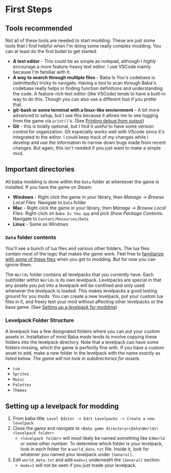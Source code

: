 # First Steps
## Tools recommended
Not all of these tools are needed to start modding. These are just some tools that I find helpful when I'm doing some really complex modding. You can at least do the first bullet to get started.
- **A text editor** - This could be as simple as notepad, although I *highly* encourage a more feature-heavy text editor. I use VSCode mainly because I'm familiar with it.
- **A way to search through multiple files** - Baba Is You's codebase is (admittedly) tricky to navigate. Having a tool to scan through Baba's codebase really helps in finding function definitions and understanding the code. A feature-rich text editor (like VSCode) tends to have a built-in way to do this. Though you can also use a different tool if you prefer that.
- **git-bash or some terminal with a linux-like enviornment** - A bit more advanced to setup, but I use this because it allows me to see logging from the game via `print()`'s. (See [Printing debug from output](programming_start.md#printing-debug-from-output))
- **Git** - this is totally optional, but I find it useful to have some version control for organization. Git especially works well with VScode since it's integrated to the editor. I could keep track of my changes while I develop and use the information to narrow down bugs made from recent changes. But again, this isn't needed if you just want to make a simple mod.  

## Important directories
All baba modding is done within the `Data` folder at whereever the game is installed. If you have the game on Steam:
- **Windows** - Right click the game in your library, then *Manage -> Browse Local Files*. Navigate to `Data` folder
- **Mac** - Right click the game in your library, then *Manage -> Browse Local Files*. Right-click on `Baba Is You.app` and pick *Show Package Contents*. Navigate to `Content/Resources/Data`
- **Linux** - Same as Windows

### `Data` folder contents
You'll see a bunch of lua files and various other folders. The lua files contain most of the logic that makes the game work. Feel free to [familiarize with some of these files](../references/lua%20files.md) when you get to modding. But for now you can ignore them.

The `Worlds` folder contains all levelpacks that you currently have. Each subfolder within `Worlds` is its own levelpack. Levelpacks are special in that any assets you put into a levelpack will be confined and only used whenever the levelpack is loaded. This makes levelpacks a good testing ground for you mods. You can create a new levelpack, put your custom lua files in it, and freely test your mod without affecting other levelpacks or the base game. (See [Setting up a levelpack for modding](#setting-up-a-levelpack-for-modding))

### Levelpack Folder Structure
A levelpack has a few designated folders where you can put your custom assets in. Installation of most Baba mods tends to involve copying these folders into the levelpack directory. Note that a levelpack can have some folders missing, which the game is perfectly fine with. If you have a custom asset to add, make a new folder in the levelpack with the name *exactly* as listed below. 
*The game will not look in subdirectories for assets.*
   - `Lua`
   - `Sprites`
   - `Music`
   - `Palettes`
   - `Themes`

## Setting up a levelpack for modding
1. From baba title: `Level Editor -> Edit Levelpacks -> Create a new levelpack`
2. Close the game and navigate to `<Baba game directory>\Data\Worlds\<levelpack folder>`
    - `<levelpack folder>` will most likely be named something like `63World` or some other number. To determine which folder is your levelpack, look in each folder for a `world_data.txt` file. Inside it, look for whatever you named your levelpack under `[General]`.
3. Edit `world_data.txt` and add `mods=1` underneath the `[General]` section.
    - `mods=1` will not be seen if you just made your levelpack.

